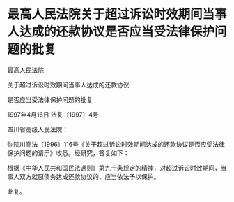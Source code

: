 # 最高人民法院关于超过诉讼时效期间当事人达成的还款协议是否应当受法律保护问题的批复

<!-- INFO END -->

最高人民法院

关于超过诉讼时效期间当事人达成的还款协议

是否应当受法律保护问题的批复

1997年4月16日 法复〔1997〕4号

四川省高级人民法院：

你院川高法〔1996〕116号《关于超过诉讼时效期间达成的还款协议是否应受法律保护问题的请示》收悉。经研究，答复如下：

根据《中华人民共和国民法通则》第九十条规定的精神，对超过诉讼时效期间，当事人双方就原债务达成还款协议的，应当依法予以保护。

此复。
